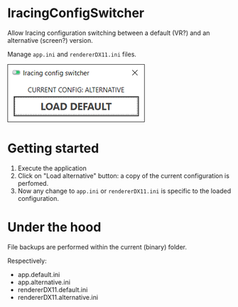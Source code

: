 # IracingConfigSwitcher

Allow Iracing configuration switching between a default (VR?) and an alternative (screen?) version.

Manage `app.ini` and `rendererDX11.ini` files.

![Screenshot](screenshot.png)

# Getting started

1. Execute the application
2. Click on "Load alternative" button: a copy of the current configuration is perfomed.
3. Now any change to `app.ini` or `rendererDX11.ini` is specific to the loaded configuration.

# Under the hood

File backups are performed within the current (binary) folder.

Respectively:
- app.default.ini
- app.alternative.ini
- rendererDX11.default.ini
- rendererDX11.alternative.ini
